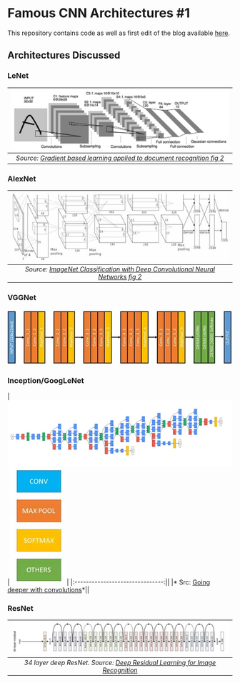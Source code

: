 # Famous CNN Architectures #1
This repository contains code as well as first edit of the blog available [here](https://predictiveprogrammer.com/famous-convolutional-neural-network-architectures-1/).

## Architectures Discussed

### LeNet
|![](images/lenet.jpg)|
|:-------------------:|
|*Source:  [Gradient based learning applied to document recognition fig 2](http://yann.lecun.com/exdb/publis/pdf/lecun-01a.pdf)*|

### AlexNet
|![](images/alexnet.jpg)|
|:---------------------:|
|*Source: [ImageNet Classification with Deep Convolutional Neural Networks fig 2](https://papers.nips.cc/paper/4824-imagenet-classification-with-deep-convolutional-neural-networks.pdf)*|

### VGGNet
![](images/vggnet.jpg)

### Inception/GoogLeNet
|![](images/inception.jpg)|![](images/inception_blocks.jpg)|
|:-------------------------------:||
|* Src: [Going deeper with convolutions](https://arxiv.org/pdf/1409.4842.pdf)*||

### ResNet
|![](images/resnet.jpg)|
|:--------------------:|
|*34 layer deep ResNet. Source: [Deep Residual Learning for Image Recognition](https://arxiv.org/pdf/1512.03385.pdf)*|